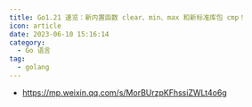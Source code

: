 ```yaml
---
title: Go1.21 速览：新内置函数 clear、min、max 和新标准库包 cmp！
icon: article
date: 2023-06-10 15:16:14
category:
  - Go 语言
tag:
  - golang
---
```


- https://mp.weixin.qq.com/s/MorBUrzpKFhssiZWLt4o6g